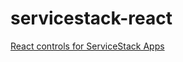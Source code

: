 # servicestack-react

[React controls for ServiceStack Apps](https://docs.servicestack.net/spa-components)
